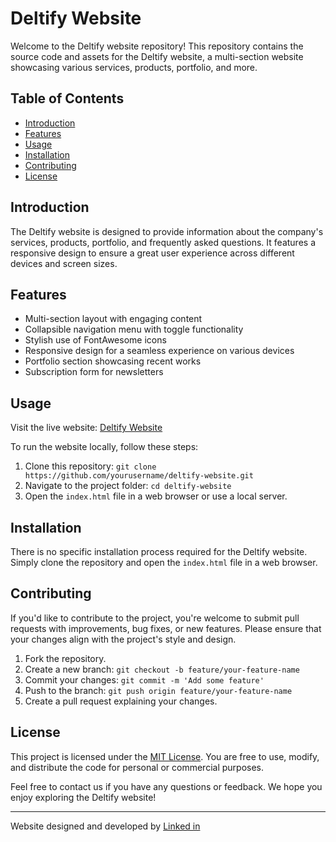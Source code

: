 # Deltify Website

Welcome to the Deltify website repository! This repository contains the source code and assets for the Deltify website, a multi-section website showcasing various services, products, portfolio, and more.

## Table of Contents

- [Introduction](#introduction)
- [Features](#features)
- [Usage](#usage)
- [Installation](#installation)
- [Contributing](#contributing)
- [License](#license)

## Introduction

The Deltify website is designed to provide information about the company's services, products, portfolio, and frequently asked questions. It features a responsive design to ensure a great user experience across different devices and screen sizes.

## Features

- Multi-section layout with engaging content
- Collapsible navigation menu with toggle functionality
- Stylish use of FontAwesome icons
- Responsive design for a seamless experience on various devices
- Portfolio section showcasing recent works
- Subscription form for newsletters

## Usage

Visit the live website: [Deltify Website](https://tamilselvan6.github.io/Deltify/)

To run the website locally, follow these steps:

1. Clone this repository: `git clone https://github.com/yourusername/deltify-website.git`
2. Navigate to the project folder: `cd deltify-website`
3. Open the `index.html` file in a web browser or use a local server.

## Installation

There is no specific installation process required for the Deltify website. Simply clone the repository and open the `index.html` file in a web browser.

## Contributing

If you'd like to contribute to the project, you're welcome to submit pull requests with improvements, bug fixes, or new features. Please ensure that your changes align with the project's style and design.

1. Fork the repository.
2. Create a new branch: `git checkout -b feature/your-feature-name`
3. Commit your changes: `git commit -m 'Add some feature'`
4. Push to the branch: `git push origin feature/your-feature-name`
5. Create a pull request explaining your changes.

## License

This project is licensed under the [MIT License](LICENSE). You are free to use, modify, and distribute the code for personal or commercial purposes.

Feel free to contact us if you have any questions or feedback. We hope you enjoy exploring the Deltify website!

---

Website designed and developed by 
[Linked in](https://www.linkedin.com/in/vtamilselvanbe/)

